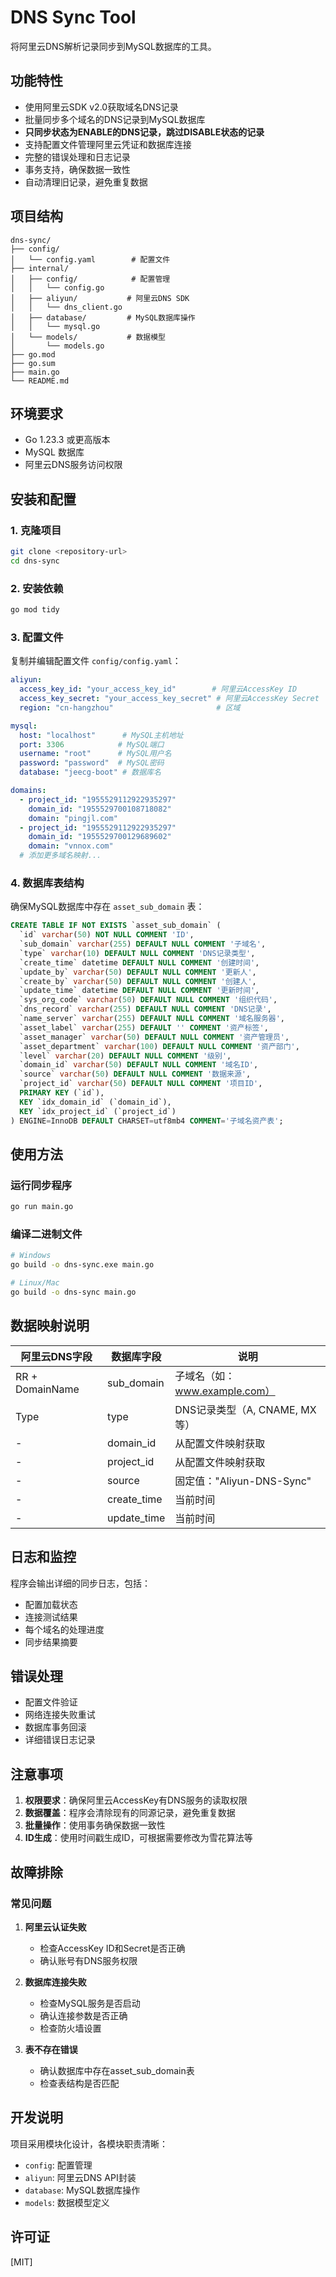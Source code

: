 # DNS Sync Tool

将阿里云DNS解析记录同步到MySQL数据库的工具。

## 功能特性

- 使用阿里云SDK v2.0获取域名DNS记录
- 批量同步多个域名的DNS记录到MySQL数据库
- **只同步状态为ENABLE的DNS记录，跳过DISABLE状态的记录**
- 支持配置文件管理阿里云凭证和数据库连接
- 完整的错误处理和日志记录
- 事务支持，确保数据一致性
- 自动清理旧记录，避免重复数据

## 项目结构

```
dns-sync/
├── config/
│   └── config.yaml        # 配置文件
├── internal/
│   ├── config/            # 配置管理
│   │   └── config.go
│   ├── aliyun/           # 阿里云DNS SDK
│   │   └── dns_client.go
│   ├── database/         # MySQL数据库操作
│   │   └── mysql.go
│   └── models/           # 数据模型
│       └── models.go
├── go.mod
├── go.sum
├── main.go
└── README.md
```

## 环境要求

- Go 1.23.3 或更高版本
- MySQL 数据库
- 阿里云DNS服务访问权限

## 安装和配置

### 1. 克隆项目

```bash
git clone <repository-url>
cd dns-sync
```

### 2. 安装依赖

```bash
go mod tidy
```

### 3. 配置文件

复制并编辑配置文件 `config/config.yaml`：

```yaml
aliyun:
  access_key_id: "your_access_key_id"        # 阿里云AccessKey ID
  access_key_secret: "your_access_key_secret" # 阿里云AccessKey Secret
  region: "cn-hangzhou"                       # 区域

mysql:
  host: "localhost"      # MySQL主机地址
  port: 3306            # MySQL端口
  username: "root"      # MySQL用户名
  password: "password"  # MySQL密码
  database: "jeecg-boot" # 数据库名

domains:
  - project_id: "1955529112922935297"
    domain_id: "1955529700108718082"
    domain: "pingjl.com"
  - project_id: "1955529112922935297"
    domain_id: "1955529700129689602"
    domain: "vnnox.com"
  # 添加更多域名映射...
```

### 4. 数据库表结构

确保MySQL数据库中存在 `asset_sub_domain` 表：

```sql
CREATE TABLE IF NOT EXISTS `asset_sub_domain` (
  `id` varchar(50) NOT NULL COMMENT 'ID',
  `sub_domain` varchar(255) DEFAULT NULL COMMENT '子域名',
  `type` varchar(10) DEFAULT NULL COMMENT 'DNS记录类型',
  `create_time` datetime DEFAULT NULL COMMENT '创建时间',
  `update_by` varchar(50) DEFAULT NULL COMMENT '更新人',
  `create_by` varchar(50) DEFAULT NULL COMMENT '创建人',
  `update_time` datetime DEFAULT NULL COMMENT '更新时间',
  `sys_org_code` varchar(50) DEFAULT NULL COMMENT '组织代码',
  `dns_record` varchar(255) DEFAULT NULL COMMENT 'DNS记录',
  `name_server` varchar(255) DEFAULT NULL COMMENT '域名服务器',
  `asset_label` varchar(255) DEFAULT '' COMMENT '资产标签',
  `asset_manager` varchar(50) DEFAULT NULL COMMENT '资产管理员',
  `asset_department` varchar(100) DEFAULT NULL COMMENT '资产部门',
  `level` varchar(20) DEFAULT NULL COMMENT '级别',
  `domain_id` varchar(50) DEFAULT NULL COMMENT '域名ID',
  `source` varchar(50) DEFAULT NULL COMMENT '数据来源',
  `project_id` varchar(50) DEFAULT NULL COMMENT '项目ID',
  PRIMARY KEY (`id`),
  KEY `idx_domain_id` (`domain_id`),
  KEY `idx_project_id` (`project_id`)
) ENGINE=InnoDB DEFAULT CHARSET=utf8mb4 COMMENT='子域名资产表';
```

## 使用方法

### 运行同步程序

```bash
go run main.go
```

### 编译二进制文件

```bash
# Windows
go build -o dns-sync.exe main.go

# Linux/Mac
go build -o dns-sync main.go
```

## 数据映射说明

| 阿里云DNS字段 | 数据库字段 | 说明 |
|------------|-----------|------|
| RR + DomainName | sub_domain | 子域名（如：www.example.com） |
| Type | type | DNS记录类型（A, CNAME, MX等） |
| - | domain_id | 从配置文件映射获取 |
| - | project_id | 从配置文件映射获取 |
| - | source | 固定值："Aliyun-DNS-Sync" |
| - | create_time | 当前时间 |
| - | update_time | 当前时间 |

## 日志和监控

程序会输出详细的同步日志，包括：
- 配置加载状态
- 连接测试结果
- 每个域名的处理进度
- 同步结果摘要

## 错误处理

- 配置文件验证
- 网络连接失败重试
- 数据库事务回滚
- 详细错误日志记录

## 注意事项

1. **权限要求**：确保阿里云AccessKey有DNS服务的读取权限
2. **数据覆盖**：程序会清除现有的同源记录，避免重复数据
3. **批量操作**：使用事务确保数据一致性
4. **ID生成**：使用时间戳生成ID，可根据需要修改为雪花算法等

## 故障排除

### 常见问题

1. **阿里云认证失败**
   - 检查AccessKey ID和Secret是否正确
   - 确认账号有DNS服务权限

2. **数据库连接失败**
   - 检查MySQL服务是否启动
   - 确认连接参数是否正确
   - 检查防火墙设置

3. **表不存在错误**
   - 确认数据库中存在asset_sub_domain表
   - 检查表结构是否匹配

## 开发说明

项目采用模块化设计，各模块职责清晰：
- `config`: 配置管理
- `aliyun`: 阿里云DNS API封装
- `database`: MySQL数据库操作
- `models`: 数据模型定义

## 许可证

[MIT]

